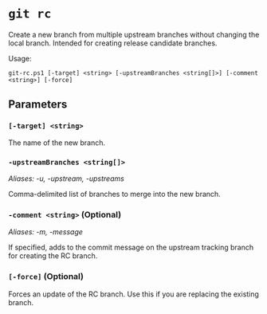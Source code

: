 # `git rc`

Create a new branch from multiple upstream branches without changing the local branch. Intended for creating release candidate branches.

Usage:

    git-rc.ps1 [-target] <string> [-upstreamBranches <string[]>] [-comment <string>] [-force]

## Parameters

### `[-target] <string>`

The name of the new branch.

### `-upstreamBranches <string[]>`

_Aliases: -u, -upstream, -upstreams_

Comma-delimited list of branches to merge into the new branch.

### `-comment <string>` (Optional)

_Aliases: -m, -message_

If specified, adds to the commit message on the upstream tracking branch for creating the RC branch.

### `[-force]` (Optional)

Forces an update of the RC branch. Use this if you are replacing the existing branch.
